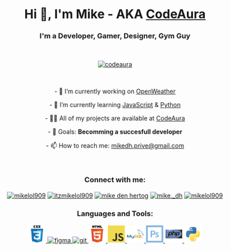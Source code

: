 <h1 align="center">Hi 👋, I'm Mike - AKA <a href=https://codeaura.xyz>CodeAura</a></h1>
<h3 align="center">I'm a Developer, Gamer, Designer, Gym Guy</h3>
<br>

<p align="center"> <a href="https://github.com/ryo-ma/github-profile-trophy"><img src="https://github-profile-trophy.vercel.app/?username=codeaura&theme=onedark" alt="codeaura" /></a> </p>

<br>

<p align="center">
- 🔭 I’m currently working on <a href=https://github.com/CodeAura/openweather-project>OpenWeather</a>
  </p>
<p align="center">
  - 🌱 I’m currently learning <a href=https://www.javascript.com>JavaScript</a> & <a href=https://www.python.org>Python</a>
  </p>
<p align="center">
  - 👨‍💻 All of my projects are available at <a href=https://codeaura.xyz>CodeAura</a>
  </p>
<p align="center">
  - 🥅 Goals: <strong>Becomming a succesfull developer</strong>
  </p>
<p align="center">
  - 📫 How to reach me: <a href=mailto:mikedh.prive@gmail.com>mikedh.prive@gmail.com</a>
</p>

<br>

<h3 align="center">Connect with me:</h3>
<p align="center">
<a href="https://codepen.io/mikelol909" target="blank"><img align="center" src="https://raw.githubusercontent.com/rahuldkjain/github-profile-readme-generator/master/src/images/icons/Social/codepen.svg" alt="mikelol909" height="30" width="40" /></a>
<a href="https://twitter.com/itzmikelol909" target="blank"><img align="center" src="https://raw.githubusercontent.com/rahuldkjain/github-profile-readme-generator/master/src/images/icons/Social/twitter.svg" alt="itzmikelol909" height="30" width="40" /></a>
<a href="https://linkedin.com/in/mike den hertog" target="blank"><img align="center" src="https://raw.githubusercontent.com/rahuldkjain/github-profile-readme-generator/master/src/images/icons/Social/linked-in-alt.svg" alt="mike den hertog" height="30" width="40" /></a>
<a href="https://instagram.com/mike._dh" target="blank"><img align="center" src="https://raw.githubusercontent.com/rahuldkjain/github-profile-readme-generator/master/src/images/icons/Social/instagram.svg" alt="mike._dh" height="30" width="40" /></a>
<a href="https://www.youtube.com/c/mikelol909" target="blank"><img align="center" src="https://raw.githubusercontent.com/rahuldkjain/github-profile-readme-generator/master/src/images/icons/Social/youtube.svg" alt="mikelol909" height="30" width="40" /></a>
</p>

<h3 align="center">Languages and Tools:</h3>
<p align="center"> <a href="https://www.w3schools.com/css/" target="_blank" rel="noreferrer"> <img src="https://raw.githubusercontent.com/devicons/devicon/master/icons/css3/css3-original-wordmark.svg" alt="css3" width="40" height="40"/> </a> <a href="https://www.figma.com/" target="_blank" rel="noreferrer"> <img src="https://www.vectorlogo.zone/logos/figma/figma-icon.svg" alt="figma" width="40" height="40"/> </a> <a href="https://git-scm.com/" target="_blank" rel="noreferrer"> <img src="https://www.vectorlogo.zone/logos/git-scm/git-scm-icon.svg" alt="git" width="40" height="40"/> </a> <a href="https://www.w3.org/html/" target="_blank" rel="noreferrer"> <img src="https://raw.githubusercontent.com/devicons/devicon/master/icons/html5/html5-original-wordmark.svg" alt="html5" width="40" height="40"/> </a> <a href="https://developer.mozilla.org/en-US/docs/Web/JavaScript" target="_blank" rel="noreferrer"> <img src="https://raw.githubusercontent.com/devicons/devicon/master/icons/javascript/javascript-original.svg" alt="javascript" width="40" height="40"/> </a> <a href="https://www.mysql.com/" target="_blank" rel="noreferrer"> <img src="https://raw.githubusercontent.com/devicons/devicon/master/icons/mysql/mysql-original-wordmark.svg" alt="mysql" width="40" height="40"/> </a> <a href="https://www.photoshop.com/en" target="_blank" rel="noreferrer"> <img src="https://raw.githubusercontent.com/devicons/devicon/master/icons/photoshop/photoshop-line.svg" alt="photoshop" width="40" height="40"/> </a> <a href="https://www.php.net" target="_blank" rel="noreferrer"> <img src="https://raw.githubusercontent.com/devicons/devicon/master/icons/php/php-original.svg" alt="php" width="40" height="40"/> </a> <a href="https://www.python.org" target="_blank" rel="noreferrer"> <img src="https://raw.githubusercontent.com/devicons/devicon/master/icons/python/python-original.svg" alt="python" width="40" height="40"/> </a> </p>
